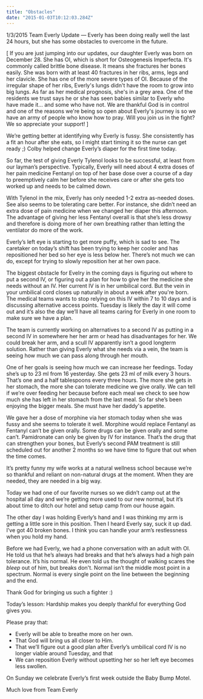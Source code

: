 ```yaml
---
title: "Obstacles"
date: "2015-01-03T10:12:03.284Z"
---
```


1/3/2015 Team Everly Update — Everly has been doing really well the last 24 hours, but she has some obstacles to overcome in the future.

[ If you are just jumping into our updates, our daughter Everly was born on December 28. She has OI, which is short for Osteogenesis Imperfecta. It's commonly called brittle bone disease. It means she fractures her bones easily. She was born with at least 40 fractures in her ribs, arms, legs and her clavicle. She has one of the more severe types of OI. Because of the irregular shape of her ribs, Everly's lungs didn't have the room to grow into big lungs. As far as her medical prognosis, she's in a grey area. One of the residents we trust says he or she has seen babies similar to Everly who have made it... and some who have not. We are thankful God is in control and one of the reasons we're being so open about Everly's journey is so we have an army of people who know how to pray. Will you join us in the fight? We so appreciate your support! ]

We’re getting better at identifying why Everly is fussy. She consistently has a fit an hour after she eats, so I might start timing it so the nurse can get ready ;) Colby helped change Everly’s diaper for the first time today.

So far, the test of giving Everly Tylenol looks to be successful, at least from our layman’s perspective. Typically, Everly will need about 4 extra doses of her pain medicine Fentanyl on top of her base dose over a course of a day to preemptively calm her before she receives care or after she gets too worked up and needs to be calmed down.

With Tylenol in the mix, Everly has only needed 1-2 extra as-needed doses. See also seems to be tolerating care better. For instance, she didn’t need an extra dose of pain medicine when we changed her diaper this afternoon. The advantage of giving her less Fentanyl overall is that she’s less drowsy and therefore is doing more of her own breathing rather than letting the ventilator do more of the work.

Everly’s left eye is starting to get more puffy, which is sad to see. The caretaker on today’s shift has been trying to keep her cooler and has repositioned her bed so her eye is less below her. There’s not much we can do, except for trying to slowly reposition her at her own pace.

The biggest obstacle for Evelry in the coming days is figuring out where to put a second IV, or figuring out a plan for how to give her the medicine she needs without an IV. Her current IV is in her umbilical cord. But the vein in your umbilical cord closes up naturally in about a week after you're born. The medical teams wants to stop relying on this IV within 7 to 10 days and is discussing alternative access points. Tuesday is likely the day it will come out and it’s also the day we’ll have all teams caring for Everly in one room to make sure we have a plan.

The team is currently working on alternatives to a second IV as putting in a second IV in somewhere her her arm or head has disadvantages for her. We could break her arm, and a scull IV apparently isn’t a good longterm solution. Rather than giving Everly what she needs via a vein, the team is seeing how much we can pass along through her mouth.

One of her goals is seeing how much we can increase her feedings. Today she’s up to 23 ml from 16 yesterday. She gets 23 ml of milk every 3 hours. That’s one and a half tablespoons every three hours. The more she gets in her stomach, the more she can tolerate medicine we give orally. We can tell if we’re over feeding her because before each meal we check to see how much she has left in her stomach from the last meal. So far she’s been enjoying the bigger meals. She must have her daddy's appetite.

We gave her a dose of morphine via her stomach today when she was fussy and she seems to tolerate it well. Morphine would replace Fentanyl as Fentanyl can’t be given orally. Some drugs can be given orally and some can’t. Pamidronate can only be given by IV for instance. That’s the drug that can strengthen your bones, but Everly’s second PAM treatment is still scheduled out for another 2 months so we have time to figure that out when the time comes.

It’s pretty funny my wife works at a natural wellness school because we’re so thankful and reliant on non-natural drugs at the moment. When they are needed, they are needed in a big way.

Today we had one of our favorite nurses so we didn’t camp out at the hospital all day and we’re getting more used to our new normal, but it’s about time to ditch our hotel and setup camp from our house again.

The other day I was holding Everly’s hand and I was thinking my arm is getting a little sore in this position. Then I heard Everly say, suck it up dad. I’ve got 40 broken bones. I think you can handle your arm’s restlessness when you hold my hand.

Before we had Everly, we had a phone conversation with an adult with OI. He told us that he’s always had breaks and that he’s always had a high pain tolerance. It’s his normal. He even told us the thought of walking scares the *bleep* out of him, but breaks don't. Normal isn’t the middle most point in a spectrum. Normal is every single point on the line between the beginning and the end.

Thank God for bringing us such a fighter :)

Today’s lesson: Hardship makes you deeply thankful for everything God gives you.

Please pray that:

- Everly will be able to breathe more on her own.
- That God will bring us all closer to Him.
- That we’ll figure out a good plan after Everly’s umbilical cord IV is no longer viable around Tuesday, and that
- We can reposition Everly without upsetting her so her left eye becomes less swollen.

On Sunday we celebrate Everly’s first week outside the Baby Bump Motel.

Much love from Team Everly